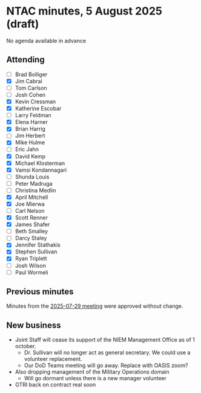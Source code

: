 # NTAC minutes, 5 August 2025 (draft)

No agenda available in advance

## Attending

- [ ] Brad Bolliger
- [x] Jim Cabral
- [ ] Tom Carlson
- [ ] Josh Cohen
- [x] Kevin Cressman
- [x] Katherine Escobar
- [ ] Larry Feldman
- [x] Elena Harner
- [x] Brian Harrig
- [ ] Jim Herbert
- [x] Mike Hulme
- [ ] Eric Jahn
- [x] David Kemp
- [x] Michael Klosterman
- [x] Vamsi Kondannagari
- [ ] Shunda Louis
- [ ] Peter Madruga
- [ ] Christina Medlin
- [x] April Mitchell
- [x] Joe Mierwa
- [ ] Carl Nelson
- [x] Scott Renner
- [x] James Shafer
- [ ] Beth Smalley
- [ ] Darcy Staley 
- [x] Jennifer Stathakis
- [x] Stephen Sullivan
- [x] Ryan Triplett
- [ ] Josh Wilson
- [ ] Paul Wormeli

## Previous minutes

Minutes from the [2025-07-29 meeting](2025-07-29-minutes.md) were approved without change.

## New business

* Joint Staff will cease its support of the NIEM Management Office as of 1 october.
  * Dr. Sullivan will no longer act as general secretary.  We could use a volunteer replacement.
  * Our DoD Teams meeting will go away.  Replace with OASIS zoom?
* Also dropping management of the Military Operations domain
  * Will go dormant unless there is a new manager volunteer
* GTRI back on contract real soon
